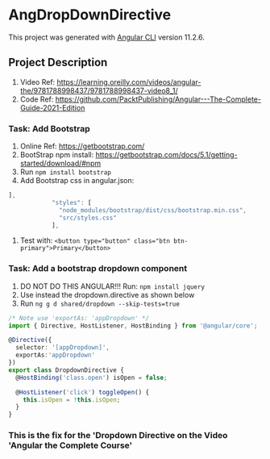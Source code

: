 # AngDropDownDirective

This project was generated with [Angular CLI](https://github.com/angular/angular-cli) version 11.2.6.

## Project Description

1. Video Ref: <https://learning.oreilly.com/videos/angular-the/9781788998437/9781788998437-video8_1/>
2. Code Ref: <https://github.com/PacktPublishing/Angular---The-Complete-Guide-2021-Edition>

### Task: Add Bootstrap

1. Online Ref: <https://getbootstrap.com/>
2. BootStrap npm install: <https://getbootstrap.com/docs/5.1/getting-started/download/#npm>
3. Run ```npm install bootstrap```
4. Add Bootstrap css in angular.json:

```Typescript
],
            "styles": [
              "node_modules/bootstrap/dist/css/bootstrap.min.css",
              "src/styles.css"
            ],
```

1. Test with: ```<button type="button" class="btn btn-primary">Primary</button>```

### Task: Add a bootstrap dropdown component

1. DO NOT DO THIS ANGULAR!!!  Run: ```npm install jquery```
2. Use instead the dropdown.directive as shown below
3. Run ```ng g d shared/dropdown --skip-tests=true```

```TypeScript
/* Note use 'exportAs: 'appDropdown' */
import { Directive, HostListener, HostBinding } from '@angular/core';

@Directive({
  selector: '[appDropdown]',
  exportAs:'appDropdown'
})
export class DropdownDirective {
  @HostBinding('class.open') isOpen = false;

  @HostListener('click') toggleOpen() {
    this.isOpen = !this.isOpen;
  }
}
```

### This is the fix for the 'Dropdown Directive on the Video 'Angular the Complete Course'
